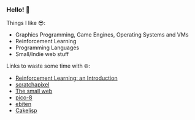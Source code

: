 ### Hello! 👋
Things I like 😎:  
- Graphics Programming, Game Engines, Operating Systems and VMs
- Reinforcement Learning
- Programming Languages
- Small/Indie web stuff  

Links to waste some time with 🌐:  
- [Reinforcement Learning: an Introduction](http://www.incompleteideas.net/book/RLbook2020.pdf)
- [scratchapixel](https://www.scratchapixel.com/)
- [The small web](https://ar.al/2020/08/07/what-is-the-small-web/)
- [pico-8](https://www.lexaloffle.com/pico-8.php)
- [ebiten](https://github.com/hajimehoshi/ebiten)
- [Cakelisp](https://macoy.me/blog/programming/CakelispIntro)

<!--
**nfgrep/nfgrep** is a ✨ _special_ ✨ repository because its `README.md` (this file) appears on your GitHub profile.

Here are some ideas to get you started:

- 🔭 I’m currently working on ...
- 🌱 I’m currently learning ...
- 👯 I’m looking to collaborate on ...
- 🤔 I’m looking for help with ...
- 💬 Ask me about ...
- 📫 How to reach me: ...
- 😄 Pronouns: ...
- ⚡ Fun fact: ...
-->
